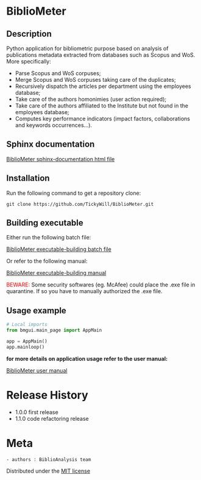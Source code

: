 # BiblioMeter
## Description
Python application for bibliometric purpose based on analysis of publications metadata extracted from databases such as Scopus and WoS.<br />
More specifically:<br />
- Parse Scopus and WoS corpuses;
- Merge Scopus and WoS corpuses taking care of the duplicates;
- Recursively dispatch the articles per department using the employees database;
- Take care of the authors homonimies (user action required);
- Take care of the authors affiliated to the Institute but not found in the employees database;
- Computes key performance indicators (impact factors, collaborations and keywords occurrences...).

## Sphinx documentation
<p><a href=https://github.com/TickyWill/BiblioMeter/blob/sphinx_doc_enhancement/docs/docbuild/html/index.html>BiblioMeter sphinx-documentation html file
</a></p>

## Installation
Run the following command to get a repository clone:
```
git clone https://github.com/TickyWill/BiblioMeter.git
```

## Building executable
Either run the following batch file:
<p><a href=https://github.com/TickyWill/BiblioMeter/blob/master/BiblioMeterBuildExe.bat>BiblioMeter executable-building batch file
</a></p>
Or refer to the following manual:
<p><a href=https://github.com/TickyWill/BiblioMeter/blob/master/BiblioMeterBuildExeManual-Fr.pdf>BiblioMeter executable-building manual
</a></p>
<span style="color:red">BEWARE:</span> Some security softwares (eg. McAfee) could place the .exe file in quarantine. If so you have to manually authorized the .exe file.

## Usage example
```python
# Local imports
from bmgui.main_page import AppMain

app = AppMain()
app.mainloop()
```

**for more details on application usage refer to the user manual:** 
<p><a href=https://github.com/TickyWill/BiblioMeter/blob/master/BiblioMeterUserManual-Fr.pdf>BiblioMeter user manual
</a></p>

# Release History
- 1.0.0 first release
- 1.1.0 code refactoring release

# Meta
	- authors : BiblioAnalysis team

Distributed under the [MIT license](https://mit-license.org/)
